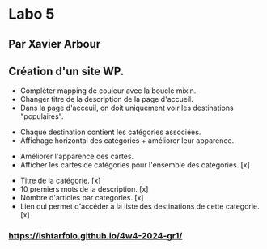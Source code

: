 # Labo 5
## Par Xavier Arbour

## Création d'un site WP.

* Compléter mapping de couleur avec la boucle mixin.
* Changer titre de la description de la page d'accueil.
* Dans la page d'acceuil, on doit uniquement voir les destinations "populaires".
- Chaque destination contient les catégories associées.
- Affichage horizontal des catégories + améliorer leur apparence.
* Améliorer l'apparence des cartes.
* Afficher les cartes de catégories pour l'ensemble des catégories. [x]
- Titre de la catégorie. [x]
- 10 premiers mots de la description. [x]
- Nombre d'articles par categories. [x]
- Lien qui permet d'accéder à la liste des destinations de cette categorie. [x]



### https://ishtarfolo.github.io/4w4-2024-gr1/
